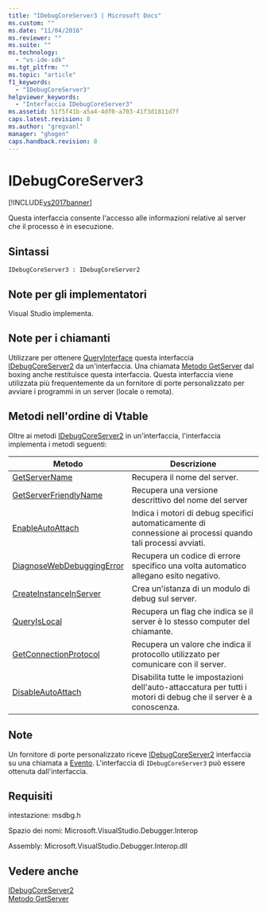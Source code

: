 ```yaml
---
title: "IDebugCoreServer3 | Microsoft Docs"
ms.custom: ""
ms.date: "11/04/2016"
ms.reviewer: ""
ms.suite: ""
ms.technology: 
  - "vs-ide-sdk"
ms.tgt_pltfrm: ""
ms.topic: "article"
f1_keywords: 
  - "IDebugCoreServer3"
helpviewer_keywords: 
  - "Interfaccia IDebugCoreServer3"
ms.assetid: 51f5f41b-a5a4-4df0-a703-41f3d1811d7f
caps.latest.revision: 8
ms.author: "gregvanl"
manager: "ghogen"
caps.handback.revision: 8
---
```

# IDebugCoreServer3
[!INCLUDE[vs2017banner](../../../code-quality/includes/vs2017banner.md)]

Questa interfaccia consente l'accesso alle informazioni relative al server che il processo è in esecuzione.  
  
## Sintassi  
  
```  
IDebugCoreServer3 : IDebugCoreServer2  
```  
  
## Note per gli implementatori  
 Visual Studio implementa.  
  
## Note per i chiamanti  
 Utilizzare per ottenere [QueryInterface](/visual-cpp/atl/queryinterface) questa interfaccia [IDebugCoreServer2](../../../extensibility/debugger/reference/idebugcoreserver2.md) da un'interfaccia.  Una chiamata [Metodo GetServer](../../../extensibility/debugger/reference/idebugdefaultport2-getserver.md) dal boxing anche restituisce questa interfaccia.  Questa interfaccia viene utilizzata più frequentemente da un fornitore di porte personalizzato per avviare i programmi in un server \(locale o remota\).  
  
## Metodi nell'ordine di Vtable  
 Oltre ai metodi [IDebugCoreServer2](../../../extensibility/debugger/reference/idebugcoreserver2.md) in un'interfaccia, l'interfaccia implementa i metodi seguenti:  
  
|Metodo|Descrizione|  
|------------|-----------------|  
|[GetServerName](../../../extensibility/debugger/reference/idebugcoreserver3-getservername.md)|Recupera il nome del server.|  
|[GetServerFriendlyName](../../../extensibility/debugger/reference/idebugcoreserver3-getserverfriendlyname.md)|Recupera una versione descrittivo del nome del server|  
|[EnableAutoAttach](../../../extensibility/debugger/reference/idebugcoreserver3-enableautoattach.md)|Indica i motori di debug specifici automaticamente di connessione ai processi quando tali processi avviati.|  
|[DiagnoseWebDebuggingError](../Topic/IDebugCoreServer3::DiagnoseWebDebuggingError.md)|Recupera un codice di errore specifico una volta automatico allegano esito negativo.|  
|[CreateInstanceInServer](../../../extensibility/debugger/reference/idebugcoreserver3-createinstanceinserver.md)|Crea un'istanza di un modulo di debug sul server.|  
|[QueryIsLocal](../../../extensibility/debugger/reference/idebugcoreserver3-queryislocal.md)|Recupera un flag che indica se il server è lo stesso computer del chiamante.|  
|[GetConnectionProtocol](../Topic/IDebugCoreServer3::GetConnectionProtocol.md)|Recupera un valore che indica il protocollo utilizzato per comunicare con il server.|  
|[DisableAutoAttach](../../../extensibility/debugger/reference/idebugcoreserver3-disableautoattach.md)|Disabilita tutte le impostazioni dell'auto\-attaccatura per tutti i motori di debug che il server è a conoscenza.|  
  
## Note  
 Un fornitore di porte personalizzato riceve [IDebugCoreServer2](../../../extensibility/debugger/reference/idebugcoreserver2.md) interfaccia su una chiamata a [Evento](../../../extensibility/debugger/reference/idebugportevents2-event.md).  L'interfaccia di `IDebugCoreServer3` può essere ottenuta dall'interfaccia.  
  
## Requisiti  
 intestazione: msdbg.h  
  
 Spazio dei nomi: Microsoft.VisualStudio.Debugger.Interop  
  
 Assembly: Microsoft.VisualStudio.Debugger.Interop.dll  
  
## Vedere anche  
 [IDebugCoreServer2](../../../extensibility/debugger/reference/idebugcoreserver2.md)   
 [Metodo GetServer](../../../extensibility/debugger/reference/idebugdefaultport2-getserver.md)